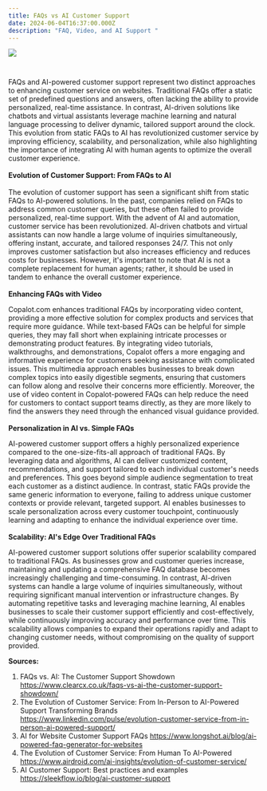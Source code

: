 ```yaml
---
title: FAQs vs AI Customer Support
date: 2024-06-04T16:37:00.000Z
description: "FAQ, Video, and AI Support "
---
```

![](/img/ai-support-d1.png)

![]()

![]()

FAQs and AI-powered customer support represent two distinct approaches to enhancing customer service on websites. Traditional FAQs offer a static set of predefined questions and answers, often lacking the ability to provide personalized, real-time assistance. In contrast, AI-driven solutions like chatbots and virtual assistants leverage machine learning and natural language processing to deliver dynamic, tailored support around the clock. This evolution from static FAQs to AI has revolutionized customer service by improving efficiency, scalability, and personalization, while also highlighting the importance of integrating AI with human agents to optimize the overall customer experience.\
\
**Evolution of Customer Support: From FAQs to AI**\
\
The evolution of customer support has seen a significant shift from static FAQs to AI-powered solutions. In the past, companies relied on FAQs to address common customer queries, but these often failed to provide personalized, real-time support. With the advent of AI and automation, customer service has been revolutionized. AI-driven chatbots and virtual assistants can now handle a large volume of inquiries simultaneously, offering instant, accurate, and tailored responses 24/7. This not only improves customer satisfaction but also increases efficiency and reduces costs for businesses. However, it's important to note that AI is not a complete replacement for human agents; rather, it should be used in tandem to enhance the overall customer experience.\
\
**Enhancing FAQs with Video** 

Copalot.com enhances traditional FAQs by incorporating video content, providing a more effective solution for complex products and services that require more guidance. While text-based FAQs can be helpful for simple queries, they may fall short when explaining intricate processes or demonstrating product features. By integrating video tutorials, walkthroughs, and demonstrations, Copalot offers a more engaging and informative experience for customers seeking assistance with complicated issues. This multimedia approach enables businesses to break down complex topics into easily digestible segments, ensuring that customers can follow along and resolve their concerns more efficiently. Moreover, the use of video content in Copalot-powered FAQs can help reduce the need for customers to contact support teams directly, as they are more likely to find the answers they need through the enhanced visual guidance provided.\
\
**Personalization in AI vs. Simple FAQs**

AI-powered customer support offers a highly personalized experience compared to the one-size-fits-all approach of traditional FAQs. By leveraging data and algorithms, AI can deliver customized content, recommendations, and support tailored to each individual customer's needs and preferences. This goes beyond simple audience segmentation to treat each customer as a distinct audience. In contrast, static FAQs provide the same generic information to everyone, failing to address unique customer contexts or provide relevant, targeted support. AI enables businesses to scale personalization across every customer touchpoint, continuously learning and adapting to enhance the individual experience over time.\
\
**Scalability: AI's Edge Over Traditional FAQs**

AI-powered customer support solutions offer superior scalability compared to traditional FAQs. As businesses grow and customer queries increase, maintaining and updating a comprehensive FAQ database becomes increasingly challenging and time-consuming. In contrast, AI-driven systems can handle a large volume of inquiries simultaneously, without requiring significant manual intervention or infrastructure changes. By automating repetitive tasks and leveraging machine learning, AI enables businesses to scale their customer support efficiently and cost-effectively, while continuously improving accuracy and performance over time. This scalability allows companies to expand their operations rapidly and adapt to changing customer needs, without compromising on the quality of support provided.



**Sources:** 

1. FAQs vs. AI: The Customer Support Showdown https://www.clearcx.co.uk/faqs-vs-ai-the-customer-support-showdown/
2. The Evolution of Customer Service: From In-Person to AI-Powered Support Transforming Brands https://www.linkedin.com/pulse/evolution-customer-service-from-in-person-ai-powered-support/
3. AI for Website Customer Support FAQs https://www.longshot.ai/blog/ai-powered-faq-generator-for-websites
4. The Evolution of Customer Service: From Human To AI-Powered https://www.airdroid.com/ai-insights/evolution-of-customer-service/
5. AI Customer Support: Best practices and examples https://sleekflow.io/blog/ai-customer-support
